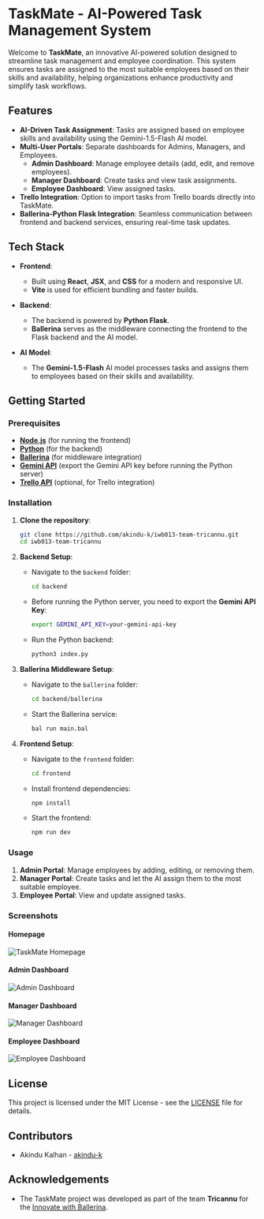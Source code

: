 # TaskMate - AI-Powered Task Management System

Welcome to **TaskMate**, an innovative AI-powered solution designed to streamline task management and employee coordination. This system ensures tasks are assigned to the most suitable employees based on their skills and availability, helping organizations enhance productivity and simplify task workflows.

## Features

- **AI-Driven Task Assignment**: Tasks are assigned based on employee skills and availability using the Gemini-1.5-Flash AI model.
- **Multi-User Portals**: Separate dashboards for Admins, Managers, and Employees.
  - **Admin Dashboard**: Manage employee details (add, edit, and remove employees).
  - **Manager Dashboard**: Create tasks and view task assignments.
  - **Employee Dashboard**: View assigned tasks.
- **Trello Integration**: Option to import tasks from Trello boards directly into TaskMate.
- **Ballerina-Python Flask Integration**: Seamless communication between frontend and backend services, ensuring real-time task updates.

## Tech Stack

- **Frontend**: 
  - Built using **React**, **JSX**, and **CSS** for a modern and responsive UI.
  - **Vite** is used for efficient bundling and faster builds.

- **Backend**: 
  - The backend is powered by **Python Flask**.
  - **Ballerina** serves as the middleware connecting the frontend to the Flask backend and the AI model.
  
- **AI Model**: 
  - The **Gemini-1.5-Flash** AI model processes tasks and assigns them to employees based on their skills and availability.

## Getting Started

### Prerequisites
- **[Node.js](https://nodejs.org/en)** (for running the frontend)
- **[Python](https://www.python.org/)** (for the backend)
- **[Ballerina](https://ballerina.io/)** (for middleware integration)
- **[Gemini API](https://aistudio.google.com/app/apikey)** (export the Gemini API key before running the Python server)
- **[Trello API](https://developer.atlassian.com/cloud/trello/)** (optional, for Trello integration)

### Installation

1. **Clone the repository**:
    ```bash
    git clone https://github.com/akindu-k/iwb013-team-tricannu.git
    cd iwb013-team-tricannu
    ```

2. **Backend Setup**:
    - Navigate to the `backend` folder:
      ```bash
      cd backend
      ```
    - Before running the Python server, you need to export the **Gemini API Key**:
      ```bash
      export GEMINI_API_KEY=your-gemini-api-key
      ```

    - Run the Python backend:
      ```bash
      python3 index.py
      ```

3. **Ballerina Middleware Setup**:
    - Navigate to the `ballerina` folder:
      ```bash
      cd backend/ballerina
      ```
    - Start the Ballerina service:
      ```bash
      bal run main.bal
      ```

4. **Frontend Setup**:
    - Navigate to the `frontend` folder:
      ```bash
      cd frontend
      ```
    - Install frontend dependencies:
      ```bash
      npm install
      ```
    - Start the frontend:
      ```bash
      npm run dev
      ```

### Usage

1. **Admin Portal**: Manage employees by adding, editing, or removing them.
2. **Manager Portal**: Create tasks and let the AI assign them to the most suitable employee.
3. **Employee Portal**: View and update assigned tasks.

### Screenshots

#### Homepage
![TaskMate Homepage](https://i.ibb.co/4MGG8qF/Screenshot-from-2024-10-20-01-47-30.png)

#### Admin Dashboard
![Admin Dashboard](https://i.ibb.co/8Y6MNZ6/Screenshot-from-2024-10-20-01-55-47.png)

#### Manager Dashboard
![Manager Dashboard](https://i.ibb.co/qWYffjG/Screenshot-from-2024-10-20-01-59-20.png)

#### Employee Dashboard
![Employee Dashboard](https://i.ibb.co/BKvyfxS/Screenshot-from-2024-10-20-02-01-49.png)

## License

This project is licensed under the MIT License - see the [LICENSE](LICENSE) file for details.

## Contributors

- Akindu Kalhan - [akindu-k](https://github.com/akindu-k)

## Acknowledgements

- The TaskMate project was developed as part of the team **Tricannu** for the [Innovate with Ballerina](https://innovatewithballerina.com/).
